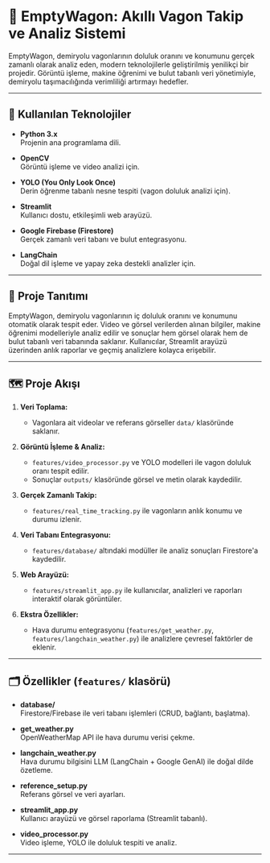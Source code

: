 # 🚂 EmptyWagon: Akıllı Vagon Takip ve Analiz Sistemi

EmptyWagon, demiryolu vagonlarının doluluk oranını ve konumunu gerçek zamanlı olarak analiz eden, modern teknolojilerle geliştirilmiş yenilikçi bir projedir. Görüntü işleme, makine öğrenimi ve bulut tabanlı veri yönetimiyle, demiryolu taşımacılığında verimliliği artırmayı hedefler.

---

## 🚀 Kullanılan Teknolojiler

- **Python 3.x**  
  Projenin ana programlama dili.

- **OpenCV**  
  Görüntü işleme ve video analizi için.

- **YOLO (You Only Look Once)**  
  Derin öğrenme tabanlı nesne tespiti (vagon doluluk analizi için).

- **Streamlit**  
  Kullanıcı dostu, etkileşimli web arayüzü.

- **Google Firebase (Firestore)**  
  Gerçek zamanlı veri tabanı ve bulut entegrasyonu.

- **LangChain**  
  Doğal dil işleme ve yapay zeka destekli analizler için.

---

## 📖 Proje Tanıtımı

EmptyWagon, demiryolu vagonlarının iç doluluk oranını ve konumunu otomatik olarak tespit eder. Video ve görsel verilerden alınan bilgiler, makine öğrenimi modelleriyle analiz edilir ve sonuçlar hem görsel olarak hem de bulut tabanlı veri tabanında saklanır. Kullanıcılar, Streamlit arayüzü üzerinden anlık raporlar ve geçmiş analizlere kolayca erişebilir.

---

## 🗺️ Proje Akışı

1. **Veri Toplama:**  
   - Vagonlara ait videolar ve referans görseller `data/` klasöründe saklanır.

2. **Görüntü İşleme & Analiz:**  
   - `features/video_processor.py` ve YOLO modelleri ile vagon doluluk oranı tespit edilir.
   - Sonuçlar `outputs/` klasöründe görsel ve metin olarak kaydedilir.

3. **Gerçek Zamanlı Takip:**  
   - `features/real_time_tracking.py` ile vagonların anlık konumu ve durumu izlenir.

4. **Veri Tabanı Entegrasyonu:**  
   - `features/database/` altındaki modüller ile analiz sonuçları Firestore'a kaydedilir.

5. **Web Arayüzü:**  
   - `features/streamlit_app.py` ile kullanıcılar, analizleri ve raporları interaktif olarak görüntüler.

6. **Ekstra Özellikler:**  
   - Hava durumu entegrasyonu (`features/get_weather.py`, `features/langchain_weather.py`) ile analizlere çevresel faktörler de eklenir.

---

## 🗂️ Özellikler (`features/` klasörü)

- **database/**  
  Firestore/Firebase ile veri tabanı işlemleri (CRUD, bağlantı, başlatma).

- **get_weather.py**  
  OpenWeatherMap API ile hava durumu verisi çekme.

- **langchain_weather.py**  
  Hava durumu bilgisini LLM (LangChain + Google GenAI) ile doğal dilde özetleme.

- **reference_setup.py**  
  Referans görsel ve veri ayarları.

- **streamlit_app.py**  
  Kullanıcı arayüzü ve görsel raporlama (Streamlit tabanlı).

- **video_processor.py**  
  Video işleme, YOLO ile doluluk tespiti ve analiz.

---

